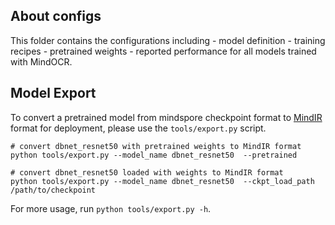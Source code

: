 
## About configs

This folder contains the configurations including 
    - model definition
    - training recipes
    - pretrained weights 
    - reported performance
    for all models trained with MindOCR.  

## Model Export 

To convert a pretrained model from mindspore checkpoint format to [MindIR](https://www.mindspore.cn/docs/zh-CN/r2.0.0-alpha/design/mindir.html) format for deployment, please use the `tools/export.py` script. 

``` shell
# convert dbnet_resnet50 with pretrained weights to MindIR format 
python tools/export.py --model_name dbnet_resnet50  --pretrained 

# convert dbnet_resnet50 loaded with weights to MindIR format 
python tools/export.py --model_name dbnet_resnet50  --ckpt_load_path /path/to/checkpoint 
```

For more usage, run `python tools/export.py -h`.
